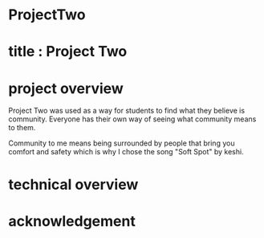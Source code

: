 # ProjectTwo

# title : Project Two

# project overview
Project Two was used as a way for students to find what they believe is community. Everyone has their own way of seeing what community means to them. 

Community to me means being surrounded by people that bring you comfort and safety which is why I chose the song "Soft Spot" by keshi.

# technical overview

# acknowledgement